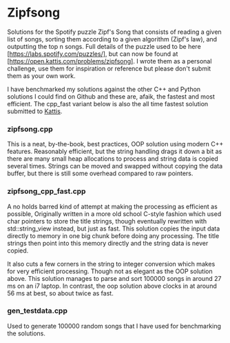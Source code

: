 # Zipfsong
Solutions for the Spotify puzzle Zipf's Song that consists of reading a given list of songs, sorting them according to a given algorithm (Zipf's law), and outputting the top n songs. Full details of the puzzle used to be here [https://labs.spotify.com/puzzles/], but can now be found at [https://open.kattis.com/problems/zipfsong].
I wrote them as a personal challenge, use them for inspiration or reference but please don't submit them as your own work.

I have benchmarked my solutions against the other C++ and Python solutions I could find on Github and these are, afaik, the fastest and most efficient. The cpp_fast variant below is also the all time fastest solution submitted to [Kattis](https://open.kattis.com/problems/zipfsong/statistics).

### zipfsong.cpp
This is a neat, by-the-book, best practices, OOP solution using modern C++ features. Reasonably efficient, but the string handling drags it down a bit as there are many small heap allocations to process and string data is copied several times. Strings can be moved and swapped without copying the data buffer, but there is still some overhead compared to raw pointers.

### zipfsong_cpp_fast.cpp
A no holds barred kind of attempt at making the processing as efficient as possible, Originally written in a more old school C-style fashion which used char pointers to store the title strings, though eventually rewritten with std::string_view instead, but just as fast. This solution copies the input data directly to memory in one big chunk before doing any processing. The title strings then point into this memory directly and the string data is never copied.

It also cuts a few corners in the string to integer conversion which makes for very efficient processing. Though not as elegant as the OOP solution above. This solution manages to parse and sort 100000 songs in around 27 ms on an i7 laptop. In contrast, the oop solution above clocks in at around 56 ms at best, so about twice as fast.

### gen_testdata.cpp
Used to generate 100000 random songs that I have used for benchmarking the solutions.
